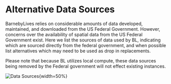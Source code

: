 # Alternative Data Sources

BarnebyLives relies on considerable amounts of data developed, maintained, and downloaded from the US Federal Government. 
However, concerns over the availability of spatial data from the US Federal Government exist. 
Here we list the sources of data used by BL, indicating which are sourced directly from the federal government, and when possible list alternatives which may need to be used as drop in replacements. 

Please note that because BL utilizes local compute, these data sources being removed by the Federal government will not effect existing instances. 

![Data Sources](../man/figures/Alternative_data_sources.png){width=50%}  
